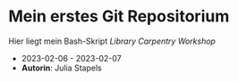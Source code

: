 # Mein erstes Git Repositorium
Hier liegt mein Bash-Skript
*Library Carpentry Workshop*


- 2023-02-06 - 2023-02-07
- **Autorin**: Julia Stapels
